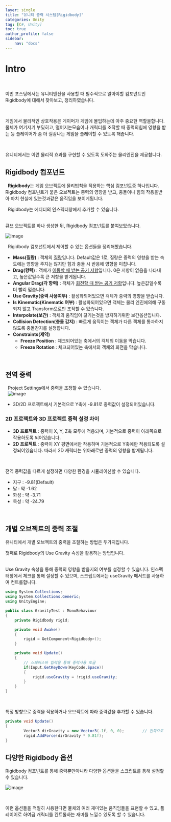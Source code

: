 ```yaml
---
layer: single
title: "유니티 중력 시스템[Rigidbody]"
categories: Unity
tag: [C#, Unity]
toc: true
author_profile: false
sidebar: 
    nav: "docs"
---
```



# Intro
&nbsp; 

이번 포스팅에서는 유니티엔진을 사용할 때 필수적으로 알아야할 컴포넌트인 Rigidbody에 대해서
찾아보고, 정리하였습니다.  

&nbsp; 
&nbsp; 

게임에서 물리적인 상호작용은 게이머가 게임에 몰입하는데 아주 중요한 역할을합니다.
물체가 여기저기 부딪히고, 떨어지는모습이나 캐릭터를 조작할 때 중력의힘에 영향을 받는 등 플레이어가 좀 더
실감나는 게임을 플레이할 수 있도록 해줍니다. 

&nbsp; 

유니티에서는 이런 물리적 효과를 구현할 수 있도록 도와주는 물리엔진을 제공합니다. 

## Rigidbody 컴포넌트

&nbsp; 
**Rigidbody**는 게임 오브젝트에 물리법칙을 적용하는 핵심 컴포넌트중 하나입니다. Rigidbody 컴포넌트가
붙은 오브젝트는 중력의 영향을 받고, 충돌이나 힘의 작용을받아 마치 현실에 있는것과같은 움직임을 보이게됩니다.

&nbsp; 
Rigidbody는 에디터의 인스펙터창에서 추가할 수 있습니다.  
&nbsp; 
&nbsp; 

큐브 오브젝트를 하나 생성한 뒤, Rigidbody 컴포넌트를 붙여보았습니다.  

![image](/images/2024/2024-10-23/capture_1.PNG) 

&nbsp; 
Rigidbody 컴포넌트에서 제어할 수 있는 옵션들을 정리해봤습니다.  

- **Mass(질량)** : 객체의 <u>질량</u>입니다. Default값은 1로, 질량은 중력의 영향을 받는 속도에는 영향을        주지는 않지만 힘과 충돌 시 반응에 영향을 미칩니다.
- **Drag(항력)** : 객체가 <u>이동할 때 받는 공기 저항</u>입니다. 0은 저항이 없음을 나타내고, 높은값일수록 큰 저항을 받게됩니다.
- **Angular Drag(각 항력)** : 객체가 <u>회전할 때 받는 공기 저항</u>입니다. 높은값일수록 더 빨리 멈춥니다. 
- **Use Gravity(중력 사용여부)** : 활성화되어있으면 객체가 중력의 영향을 받습니다.
- **Is Kinematic(Kinematic 여부)** : 활성화되어있으면 객체는 물리 엔진에의해 구동되지 않고 Transform으로만 조작할 수 있습니다. 
- **Interpolate(보간)** : 객체의 움직임이 끊기는것을 방지하기위한 보간옵션입니다.
- **Collision Detection(충돌 감지)** : 빠르게 움직이는 객체가 다른 객체를 통과하지 않도록 충돌감지를 설정합니다.
- **Constraints(제약)** 
    - **Freeze Position** : 체크되어있는 축에서의 객체의 이동을 막습니다.
    - **Freeze Rotation** : 체크되어있는 축에서의 객체의 회전을 막습니다. 


&nbsp; 
&nbsp; 

## 전역 중력
&nbsp; 
Project Settings에서 중력을 조정할 수 있습니다.  
&nbsp; 
![image](/images/2024/2024-10-23/capture_2.PNG) 
&nbsp; 

- 3D/2D 프로젝트에서 기본적으로 Y축에 -9.81로 중력값이 설정되어있습니다. 
&nbsp; 


### 2D 프로젝트와 3D 프로젝트 중력 설정 차이

- **3D 프로젝트** : 중력이 X, Y, Z축 모두에 적용되며, 기본적으로 중력이 아래쪽으로 작용하도록 되어있습니다.  
- **2D 프로젝트** : 중력이 XY 평면에서만 작용하며 기본적으로 Y축에만 적용되도록 설정되어있습니다. 따라서 2D 캐릭터는 위아래로만 중력의 영향을 받게됩니다.  

&nbsp; 
&nbsp; 

전역 중력값을 다르게 설정하면 다양한 환경을 시뮬레이션할 수 있습니다. 
&nbsp; 

- 지구 : -9.81(Default)
- 달 : 약 -1.62
- 화성 : 약 -3.71
- 목성 : 약 -24.79

&nbsp; 

## 개별 오브젝트의 중력 조절

유니티에서 개별 오브젝트의 중력을 조절하는 방법은 두가지입니다. 
&nbsp; 

첫째로 Rigidbody의 Use Gravity 속성을 활용하는 방법입니다.  
&nbsp; 

Use Gravity 속성을 통해 중력의 영향을 받을지의 여부를 설정할 수 있습니다. 
인스펙터창에서 체크를 통해 설정할 수 있으며, 스크립트에서는 useGravity 메서드를 사용하여 컨트롤합니다.  

```c#
using System.Collections;
using System.Collections.Generic;
using UnityEngine;

public class GravityTest : MonoBehaviour
{
    private Rigidbody rigid;

    private void Awake()
    {
        rigid = GetComponent<Rigidbody>();    
    }

    private void Update()
    {
        // 스페이스바 입력을 통해 중력사용 토글
        if(Input.GetKeyDown(KeyCode.Space))
        {
            rigid.useGravity = !rigid.useGravity;
        }
    }
}
```

&nbsp;

특정 방향으로 중력을 적용하거나 오브젝트에 따라 중력값을 추가할 수 있습니다. 

```c#
private void Update()
{
        Vector3 dirGravity = new Vector3(-1f, 0, 0);        // 왼쪽으로 중력 적용
        rigid.AddForce(dirGravity * 9.81f);
}
```

## 다양한 Rigidbody 옵션

Rigidbody 컴포넌트를 통해 중력뿐만아니라 다양한 옵션들을 스크립트를 통해 설정할 수 있습니다.  


![image](/images/2024/2024-10-23/capture_3.PNG) 


&nbsp;

이런 옵션들을 적절히 사용한다면 물체의 여러 재미있는 움직임들을 표현할 수 있고, 플레이어로 하여금 캐릭터를 컨트롤하는 재미를 느낄수 있도록 할 수 있습니다.